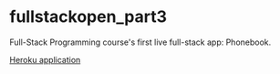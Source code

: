 # fullstackopen_part3

Full-Stack Programming course's first live full-stack app: Phonebook.

[Heroku application](http://pacific-sierra-38825.herokuapp.com)
